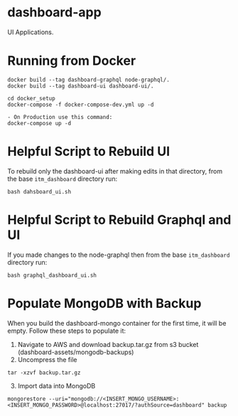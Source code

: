 # dashboard-app
UI Applications. 

# Running from Docker

```
docker build --tag dashboard-graphql node-graphql/.
docker build --tag dashboard-ui dashboard-ui/.

cd docker_setup
docker-compose -f docker-compose-dev.yml up -d

- On Production use this command:
docker-compose up -d
```

# Helpful Script to Rebuild UI

To rebuild only the dashboard-ui after making edits in that directory, from the base `itm_dashboard` directory run:
```
bash dahsboard_ui.sh
```

# Helpful Script to Rebuild Graphql and UI

If you made changes to the node-graphql then from the base `itm_dashboard` directory run:
```
bash graphql_dashboard_ui.sh
```

# Populate MongoDB with Backup
When you build the dashboard-mongo container for the first time, it will be empty. Follow these steps to populate it:

1. Navigate to AWS and download backup.tar.gz from s3 bucket (dashboard-assets/mongodb-backups)
2. Uncompress the file
```
tar -xzvf backup.tar.gz
```
3. Import data into MongoDB
```
mongorestore --uri="mongodb://<INSERT_MONGO_USERNAME>:<INSERT_MONGO_PASSWORD>@localhost:27017/?authSource=dashboard" backup 
```
